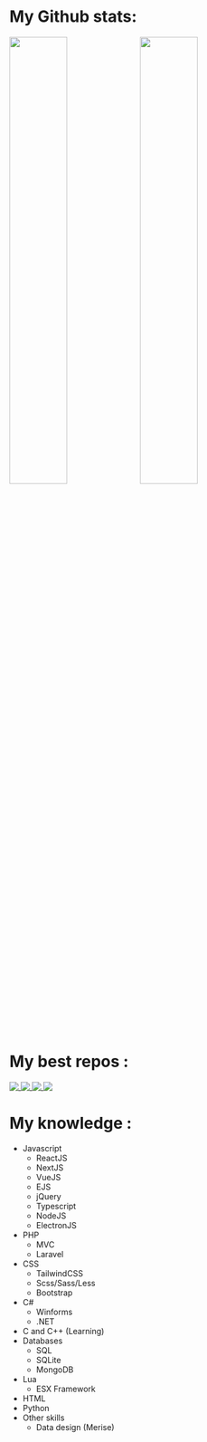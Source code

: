 <h1>My Github stats: </h1>
<img width="45%" src='https://github-readme-stats.vercel.app/api?username=Kunah&count_private=true&bg_color=0d1117&text_color=E5E7EB&title_color=01acfb&border_color=4B5563'/>
<img width="45%" src='https://github-readme-stats.vercel.app/api/top-langs/?username=Kunah&layout=compact&bg_color=0d1117&title_color=01acfb&text_color=E5E7EB&border_color=4B5563'/>
<h1>My best repos : </h1>
<span>
    <a href="https://github.com/Kunah/Cpp-Winforms-App">
        <img align="top" src="https://github-readme-stats.vercel.app/api/pin/?username=Kunah&repo=Cpp-Winforms-App&bg_color=0d1117&title_color=01acfb&text_color=E5E7EB&border_color=4B5563"/>
    </a>
    <a href="https://github.com/Kunah/discord.js-bot-template">
        <img align="top" src="https://github-readme-stats.vercel.app/api/pin/?username=Kunah&repo=discord.js-bot-template&bg_color=0d1117&title_color=01acfb&text_color=E5E7EB&border_color=4B5563" />
    </a>
    <a href="https://github.com/Kunah/karma">
        <img align="top" src="https://github-readme-stats.vercel.app/api/pin/?username=Kunah&repo=karma&bg_color=0d1117&title_color=01acfb&text_color=E5E7EB&border_color=4B5563" />
    </a>
    <a href="https://github.com/Kunah/ATM">
        <img align="top" src="https://github-readme-stats.vercel.app/api/pin/?username=Kunah&repo=ATM&bg_color=0d1117&title_color=01acfb&text_color=E5E7EB&border_color=4B5563" />
    </a>
</span>

<h1>My knowledge : </h1>
<ul>
    <li>Javascript
        <ul>
            <li>ReactJS</li>
            <li>NextJS</li>
            <li>VueJS</li>
            <li>EJS</li>
            <li>jQuery</li>
            <li>Typescript</li>
            <li>NodeJS</li>
            <li>ElectronJS</li>
        </ul>
    </li>
    <li>PHP
        <ul>
            <li>MVC</li>
            <li>Laravel</li>
        </ul>
    </li>
    <li>CSS
        <ul>
            <li>TailwindCSS</li>
            <li>Scss/Sass/Less</li>
            <li>Bootstrap</li>
        </ul>
    </li>
    <li>C#
        <ul>
            <li>Winforms</li>
            <li>.NET</li>
        </ul>
    </li>
    <li>C and C++ (Learning)</li>
    <li> Databases
        <ul>
            <li>SQL</li>
            <li>SQLite</li>
            <li>MongoDB</li>
        </ul>
    </li>
    <li>Lua
        <ul>
            <li>ESX Framework</li>
        </ul>
    </li>
    <li>HTML</li>
    <li>Python</li>
    <li> Other skills
        <ul>
            <li>Data design (Merise)</li>
        </ul>
    </li>
</ul> 
